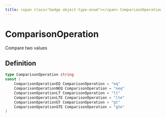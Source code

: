 ```yaml
---
title: <span class="badge object-type-enum"></span> ComparisonOperation
---
```

# <span class="badge object-type-enum"></span> ComparisonOperation

Compare two values

## Definition

```go
type ComparisonOperation string
const (
	ComparisonOperationEQ ComparisonOperation = "eq"
	ComparisonOperationNEQ ComparisonOperation = "neq"
	ComparisonOperationLT ComparisonOperation = "lt"
	ComparisonOperationLTE ComparisonOperation = "lte"
	ComparisonOperationGT ComparisonOperation = "gt"
	ComparisonOperationGTE ComparisonOperation = "gte"
)

```
